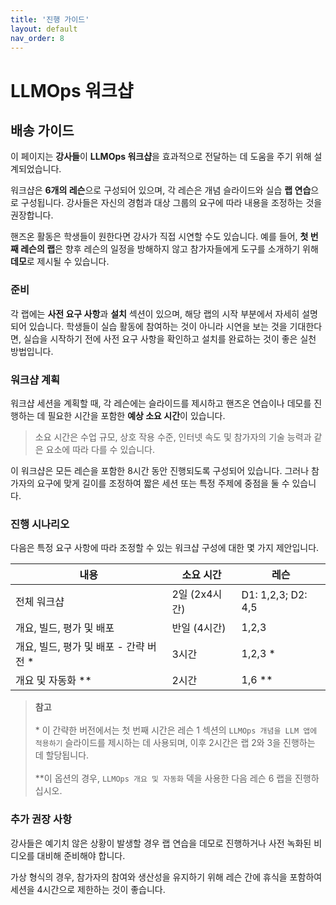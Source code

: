```yaml
---
title: '진행 가이드'
layout: default
nav_order: 8
---
```

# LLMOps 워크샵

## 배송 가이드

이 페이지는 **강사들**이 **LLMOps 워크샵**을 효과적으로 전달하는 데 도움을 주기 위해 설계되었습니다.

워크샵은 **6개의 레슨**으로 구성되어 있으며, 각 레슨은 개념 슬라이드와 실습 **랩 연습**으로 구성됩니다. 강사들은 자신의 경험과 대상 그룹의 요구에 따라 내용을 조정하는 것을 권장합니다.

핸즈온 활동은 학생들이 원한다면 강사가 직접 시연할 수도 있습니다. 예를 들어, **첫 번째 레슨의 랩**은 향후 레슨의 일정을 방해하지 않고 참가자들에게 도구를 소개하기 위해 **데모**로 제시될 수 있습니다.

### 준비

각 랩에는 **사전 요구 사항**과 **설치** 섹션이 있으며, 해당 랩의 시작 부분에서 자세히 설명되어 있습니다. 학생들이 실습 활동에 참여하는 것이 아니라 시연을 보는 것을 기대한다면, 실습을 시작하기 전에 사전 요구 사항을 확인하고 설치를 완료하는 것이 좋은 실천 방법입니다.

### 워크샵 계획

워크샵 세션을 계획할 때, 각 레슨에는 슬라이드를 제시하고 핸즈온 연습이나 데모를 진행하는 데 필요한 시간을 포함한 **예상 소요 시간**이 있습니다.

> 소요 시간은 수업 규모, 상호 작용 수준, 인터넷 속도 및 참가자의 기술 능력과 같은 요소에 따라 다를 수 있습니다.

이 워크샵은 모든 레슨을 포함한 8시간 동안 진행되도록 구성되어 있습니다. 그러나 참가자의 요구에 맞게 길이를 조정하여 짧은 세션 또는 특정 주제에 중점을 둘 수 있습니다.

### 진행 시나리오

다음은 특정 요구 사항에 따라 조정할 수 있는 워크샵 구성에 대한 몇 가지 제안입니다.

| 내용 | 소요 시간 | 레슨 |
|-------------|----------|---------|
| 전체 워크샵 | 2일 (2x4시간) | D1: 1,2,3; D2: 4,5 |
| 개요, 빌드, 평가 및 배포 | 반일 (4시간) | 1,2,3 |
| 개요, 빌드, 평가 및 배포 - 간략 버전 * | 3시간 | 1,2,3 * |
| 개요 및 자동화 ** | 2시간 | 1,6 ** |

> **참고** <BR><BR> * 이 간략한 버전에서는 첫 번째 시간은 레슨 1 섹션의 `LLMOps 개념을 LLM 앱에 적용하기` 슬라이드를 제시하는 데 사용되며, 이후 2시간은 랩 2와 3을 진행하는 데 할당됩니다.
<BR><BR>
> **이 옵션의 경우, `LLMOps 개요 및 자동화` 덱을 사용한 다음 레슨 6 랩을 진행하십시오.

### 추가 권장 사항

강사들은 예기치 않은 상황이 발생할 경우 랩 연습을 데모로 진행하거나 사전 녹화된 비디오를 대비해 준비해야 합니다.

가상 형식의 경우, 참가자의 참여와 생산성을 유지하기 위해 레슨 간에 휴식을 포함하여 세션을 4시간으로 제한하는 것이 좋습니다.
